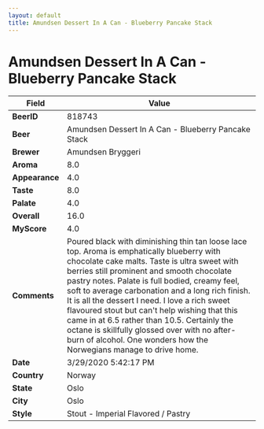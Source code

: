 ```yaml
---
layout: default
title: Amundsen Dessert In A Can - Blueberry Pancake Stack
---
```


# Amundsen Dessert In A Can - Blueberry Pancake Stack

| Field         | Value     |
|---------------|-----------|
| **BeerID** | 818743 |
| **Beer** | Amundsen Dessert In A Can - Blueberry Pancake Stack |
| **Brewer** | Amundsen Bryggeri |
| **Aroma** | 8.0 |
| **Appearance** | 4.0 |
| **Taste** | 8.0 |
| **Palate** | 4.0 |
| **Overall** | 16.0 |
| **MyScore** | 4.0 |
| **Comments** | Poured black with diminishing thin tan loose lace top. Aroma is emphatically blueberry with chocolate cake malts. Taste is ultra sweet with berries still prominent and smooth chocolate pastry notes. Palate is full bodied, creamy feel, soft to average carbonation and a long rich finish. It is all the dessert I need. I love a rich sweet flavoured stout but can't help wishing that this came in at 6.5 rather than 10.5. Certainly the octane is skillfully glossed over with no after-burn of alcohol. One wonders how the Norwegians manage to drive home.  |
| **Date** | 3/29/2020 5:42:17 PM |
| **Country** | Norway |
| **State** | Oslo |
| **City** | Oslo |
| **Style** | Stout - Imperial Flavored / Pastry |
